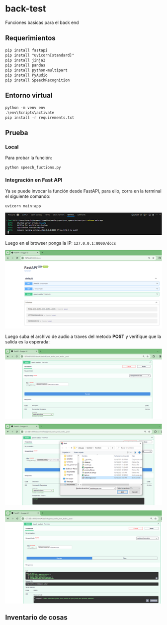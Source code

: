 # back-test
Funciones basicas para el back end
## Requerimientos

```
pip install fastapi
pip install "uvicorn[standard]"
pip install jinja2
pip install pandas
pip install python-multipart
pip install PyAudio
pip install SpeechRecognition
```

## Entorno virtual

```
python -m venv env
.\env\Scripts\activate 
pip install -r requirements.txt
```

## Prueba

### Local

Para probar la función:

```
python speech_fuctions.py
```

### Integración en Fast API

Ya se puede invocar la función desde FastAPI, para ello, corra en la terminal el siguiente comando:

```
uvicorn main:app
```

![1](run_web_app.png)

Luego en el browser ponga la IP: ```127.0.0.1:8000/docs```

![2](web1.png)

Luego suba el archivo de audio a traves del metodo **POST** y verifique que la salida es la esperada:

![3](web2.png)

![4](web3.png)

![5](web4.png)


## Inventario de cosas
